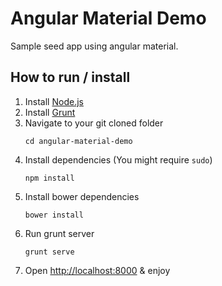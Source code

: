# Angular Material Demo

Sample seed app using angular material.

## How to run / install

1. Install [Node.js](http://nodejs.org/)
2. Install [Grunt](http://gruntjs.com/getting-started#installing-the-cli)
3. Navigate to your git cloned folder
    ```
    cd angular-material-demo
    ```
4. Install dependencies (You might require `sudo`)
    ```
    npm install
    ```
5. Install bower dependencies
    ```
    bower install
    ```
6. Run grunt server
    ```
    grunt serve
    ```
7. Open <http://localhost:8000> & enjoy
